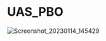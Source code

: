 # UAS_PBO

![Screenshot_20230114_145429](https://user-images.githubusercontent.com/115928747/212526736-28916693-adaa-410d-a50e-72a403b16a7b.png)
